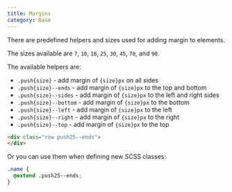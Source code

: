 ```yaml
---
title: Margins
category: Base
---
```

There are predefined helpers and sizes used for adding margin to elements.

The sizes available are `7`, `10`, `18`, `25`, `30`, `45`, `70`, and `90`.

The available helpers are:

* `.push{size}` - add margin of `{size}px` on all sides
* `.push{size}--ends` - add margin of `{size}px` to the top and bottom
* `.push{size}--sides` - add margin of `{size}px` to the left and right sides
* `.push{size}--bottom` - add margin of `{size}px` to the bottom
* `.push{size}--left` - add margin of `{size}px` to the left
* `.push{size}--right` - add margin of `{size}px` to the right
* `.push{size}--top` - add margin of `{size}px` to the top

```html
<div class="row push25--ends">
</div>
```

Or you can use them when defining new SCSS classes:

```css
.name {
  @extend .push25--ends;
}
```
